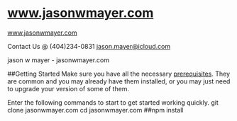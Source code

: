 # www.jasonwmayer.com

www.jasonwmayer.com

Contact Us @ (404)234-0831
jason.mayer@icloud.com

jason w mayer - jasonwmayer.com

##Getting Started
Make sure you have all the necessary [prerequisites](#prerequisites). They are common and you may already have them installed, or you may just need to upgrade your version of some of them.

Enter the following commands to start to get started working quickly.
git clone jasonwmayer.com
cd jasonwmayer.com
##npm install


